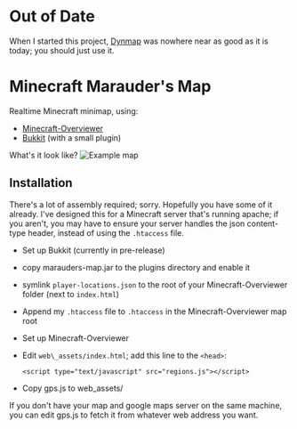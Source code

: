 Out of Date
===========

When I started this project, [Dynmap](http://dev.bukkit.org/server-mods/dynmap/) was nowhere near as good as it is today; you should just use it.


Minecraft Marauder's Map
========================

Realtime Minecraft minimap, using:

* [Minecraft-Overviewer](https://github.com/brownan/Minecraft-Overviewer)
* [Bukkit](http://wiki.bukkit.org/Main_Page) (with a small plugin)

What's it look like?
![Example map](http://imgur.com/6cl1H.jpg)

Installation
----------------

There's a lot of assembly required; sorry. Hopefully you have some of it already. I've designed this for a Minecraft server that's running apache; if you aren't, you may have to ensure your server handles the json content-type header, instead of using the `.htaccess` file.

* Set up Bukkit (currently in pre-release)
* copy marauders-map.jar to the plugins directory and enable it
* symlink `player-locations.json` to the root of your Minecraft-Overviewer folder (next to `index.html`)
* Append my `.htaccess` file to `.htaccess` in the Minecraft-Overviewer map root
* Set up Minecraft-Overviewer
* Edit `web\_assets/index.html`; add this line to the `<head>`:

    `<script type="text/javascript" src="regions.js"></script>`

* Copy gps.js to web\_assets/

If you don't have your map and google maps server on the same machine, you can edit gps.js to fetch it from whatever web address you want.

